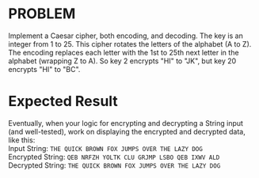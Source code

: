 # PROBLEM
Implement a Caesar cipher, both encoding, and decoding.
The key is an integer from 1 to 25. This cipher rotates the 
letters of the alphabet (A to Z). The encoding replaces each 
letter with the 1st to 25th next letter in the alphabet (wrapping Z to A).
So key 2 encrypts "HI" to "JK", but key 20 encrypts "HI" to "BC".

# Expected Result
Eventually, when your logic for encrypting and decrypting a 
String input (and well-tested), work on displaying the encrypted
and decrypted data, like this:<br>
Input String: `THE QUICK BROWN FOX JUMPS OVER THE LAZY DOG`<br>
Encrypted String: `QEB NRFZH YOLTK CLU GRJMP LSBO QEB IXWV ALD`<br>
Decrypted String: `THE QUICK BROWN FOX JUMPS OVER THE LAZY DOG`<br>